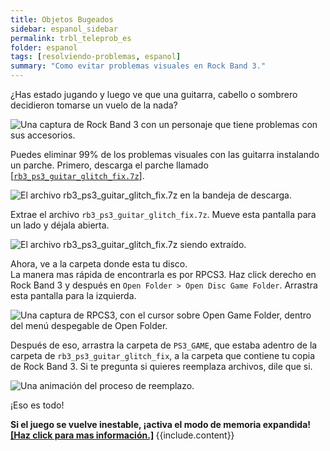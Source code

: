 ```yaml
---
title: Objetos Bugeados
sidebar: espanol_sidebar
permalink: trbl_teleprob_es
folder: espanol
tags: [resolviendo-problemas, espanol]
summary: "Como evitar problemas visuales en Rock Band 3."
---
```


¿Has estado jugando y luego ve que una guitarra, cabello o sombrero decidieron tomarse un vuelo de la nada?

![Una captura de Rock Band 3 con un personaje que tiene problemas con sus accesorios.](https://carlmylo.github.io/rb3-pc/images/trbl/common/flyinst.png)

Puedes eliminar 99% de los problemas visuales con las guitarra instalando un parche. Primero, descarga el parche llamado [[`rb3_ps3_guitar_glitch_fix.7z`]](https://github.com/hmxmilohax/rock-band-3-deluxe/raw/develop/dependencies/ps3_patcher/rb3_ps3_guitar_glitch_fix.7z).

![El archivo rb3_ps3_guitar_glitch_fix.7z en la bandeja de descarga.](https://carlmylo.github.io/rb3-pc/images/trbl/teleprob/patchfldr.png "rb3_ps3_guitar_glitch_fix.7z")

Extrae el archivo `rb3_ps3_guitar_glitch_fix.7z`. Mueve esta pantalla para un lado y déjala abierta.

![El archivo rb3_ps3_guitar_glitch_fix.7z siendo extraído.](https://carlmylo.github.io/rb3-pc/images/trbl/teleprob/patchextr.png "rb3_ps3_guitar_glitch_fix.7z")

Ahora, ve a la carpeta donde esta tu disco.  
La manera mas rápida de encontrarla es por RPCS3. Haz click derecho en Rock Band 3 y después en `Open Folder > Open Disc Game Folder`. Arrastra esta pantalla para la izquierda.

![Una captura de RPCS3, con el cursor sobre Open Game Folder, dentro del menú despegable de Open Folder.](https://carlmylo.github.io/rb3-pc/images/trbl/teleprob/patchgames.png "RPCS3")

Después de eso, arrastra la carpeta de `PS3_GAME`, que estaba adentro de la carpeta de `rb3_ps3_guitar_glitch_fix`, a la carpeta que contiene tu copia de Rock Band 3. Si te pregunta si quieres reemplaza archivos, dile que si.

![Una animación del proceso de reemplazo.](https://carlmylo.github.io/rb3-pc/images/trbl/teleprob/patchinstalles.gif "Reemplazando la carpeta gen")

¡Eso es todo!

<div markdown="span" class="alert alert-danger" role="alert"><i class="fa fa-exclamation-circle"></i> <b>Si el juego se vuelve inestable, ¡activa el modo de memoria expandida! <a href="https://carlmylo.github.io/rb3-pc/memoria" target="_blank">[Haz click para mas información.]</a> </b> {{include.content}}</div>
